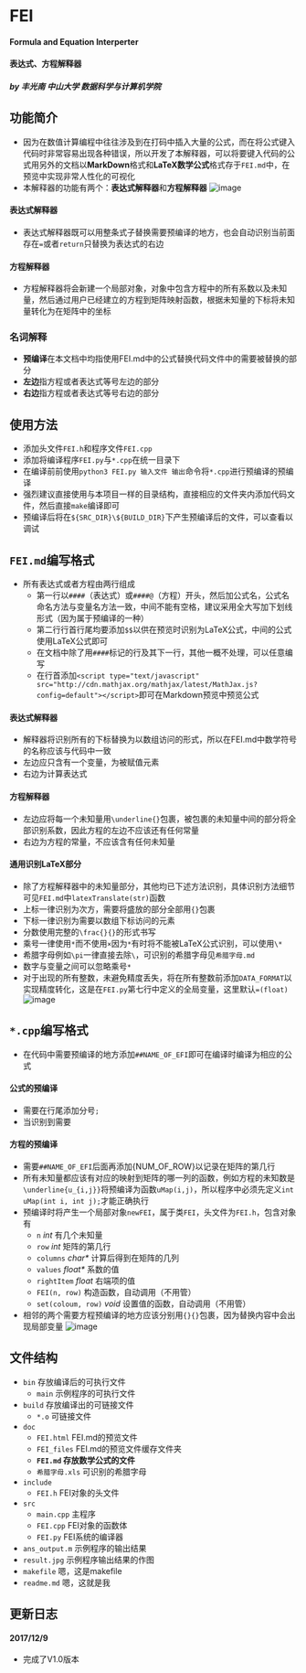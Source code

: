 # FEI
#### Formula and Equation Interperter
#### 表达式、方程解释器
##### by 丰光南 中山大学 数据科学与计算机学院
## 功能简介
- 因为在数值计算编程中往往涉及到在打码中插入大量的公式，而在将公式键入代码时非常容易出现各种错误，所以开发了本解释器，可以将要键入代码的公式用另外的文档以**MarkDown**格式和**LaTeX数学公式**格式存于`FEI.md`中，在预览中实现非常人性化的可视化
- 本解释器的功能有两个：**表达式解释器**和**方程解释器**
![image](https://github.com/408534734/FEI/raw/master/doc/EFI.jpg)

#### 表达式解释器
- 表达式解释器既可以用整条式子替换需要预编译的地方，也会自动识别当前面存在`=`或者`return`只替换为表达式的右边

#### 方程解释器
- 方程解释器将会新建一个局部对象，对象中包含方程中的所有系数以及未知量，然后通过用户已经建立的方程到矩阵映射函数，根据未知量的下标将未知量转化为在矩阵中的坐标

### 名词解释
- **预编译**在本文档中均指使用FEI.md中的公式替换代码文件中的需要被替换的部分
- **左边**指方程或者表达式等号左边的部分
- **右边**指方程或者表达式等号右边的部分

## 使用方法
- 添加头文件`FEI.h`和程序文件`FEI.cpp`
- 添加将编译程序`FEI.py`与`*.cpp`在统一目录下
- 在编译前前使用`python3 FEI.py 输入文件 输出`命令将`*.cpp`进行预编译的预编译
- 强烈建议直接使用与本项目一样的目录结构，直接相应的文件夹内添加代码文件，然后直接`make`编译即可
- 预编译后将在`${SRC_DIR}\${BUILD_DIR}`下产生预编译后的文件，可以查看以调试

## `FEI.md`编写格式
- 所有表达式或者方程由两行组成
	- 第一行以`####`（表达式）或`####@`（方程）开头，然后加公式名，公式名命名方法与变量名方法一致，中间不能有空格，建议采用全大写加下划线形式（因为属于预编译的一种）
	- 第二行行首行尾均要添加`$$`以供在预览时识别为LaTeX公式，中间的公式使用LaTeX公式即可
	- 在文档中除了用`####`标记的行及其下一行，其他一概不处理，可以任意编写
	- 在行首添加`<script type="text/javascript" src="http://cdn.mathjax.org/mathjax/latest/MathJax.js?config=default"></script>`即可在Markdown预览中预览公式

#### 表达式解释器
- 解释器将识别所有的下标替换为以数组访问的形式，所以在FEI.md中数学符号的名称应该与代码中一致
- 左边应只含有一个变量，为被赋值元素
- 右边为计算表达式

#### 方程解释器
- 左边应将每一个未知量用`\underline{}`包裹，被包裹的未知量中间的部分将全部识别系数，因此方程的左边不应该还有任何常量
- 右边为方程的常量，不应该含有任何未知量

#### 通用识别LaTeX部分
- 除了方程解释器中的未知量部分，其他均已下述方法识别，具体识别方法细节可见`FEI.md`中`latexTranslate(str)`函数
- 上标一律识别为次方，需要将盛放的部分全部用`{}`包裹
- 下标一律识别为需要以数组下标访问的元素
- 分数使用完整的`\frac{}{}`的形式书写
- 乘号一律使用`*`而不使用`×`因为`*`有时将不能被LaTeX公式识别，可以使用`\*`
- 希腊字母例如`\pi`一律直接去除`\`，可识别的希腊字母见`希腊字母.md`
- 数字与变量之间可以忽略乘号`*`
- 对于出现的所有整数，未避免精度丢失，将在所有整数前添加`DATA_FORMAT`以实现精度转化，这是在`FEI.py`第七行中定义的全局变量，这里默认`=(float)`
![image](https://github.com/408534734/FEI/raw/master/doc/EFI_md.jpg)

## `*.cpp`编写格式
- 在代码中需要预编译的地方添加`##NAME_OF_EFI`即可在编译时编译为相应的公式

#### 公式的预编译
- 需要在行尾添加分号`;`
- 当识别到需要

#### 方程的预编译
- 需要`##NAME_OF_EFI`后面再添加{NUM_OF_ROW}以记录在矩阵的第几行
- 所有未知量都应该有对应的映射到矩阵的哪一列的函数，例如方程的未知数是`\underline{u_{i,j}}`将预编译为函数`uMap(i,j)`，所以程序中必须先定义`int uMap(int i, int j);`才能正确执行
- 预编译时将产生一个局部对象`newFEI`，属于类`FEI`，头文件为`FEI.h`，包含对象有
	- `n` *int* 有几个未知量
	- `row` *int* 矩阵的第几行
	- `columns` *char\** 计算后得到在矩阵的几列
	- `values` *float\** 系数的值
	- `rightItem` *float* 右端项的值
	- `FEI(n, row)` 构造函数，自动调用（不用管）
	- `set(coloum, row)` *void* 设置值的函数，自动调用（不用管）
- 相邻的两个需要方程预编译的地方应该分别用`{}{}`包裹，因为替换内容中会出现局部变量
![image](https://github.com/408534734/FEI/raw/master/doc/EFI_cpp.jpg)

## 文件结构
- `bin` 存放编译后的可执行文件
    - `main` 示例程序的可执行文件
- `build` 存放编译出的可链接文件
    - `*.o` 可链接文件
- `doc`
    - `FEI.html` FEI.md的预览文件
    - `FEI_files` FEI.md的预览文件缓存文件夹
    - **`FEI.md` 存放数学公式的文件**
    - `希腊字母.xls` 可识别的希腊字母
- `include`
    - `FEI.h` FEI对象的头文件
- `src`
    - `main.cpp` 主程序
    - `FEI.cpp` FEI对象的函数体
    - `FEI.py` FEI系统的编译器
- `ans_output.m` 示例程序的输出结果
- `result.jpg` 示例程序输出结果的作图
- `makefile` 嗯，这是makefile
- `readme.md` 嗯，这就是我

## 更新日志
#### 2017/12/9
- 完成了V1.0版本

<meta http-equiv="refresh" content="3">
